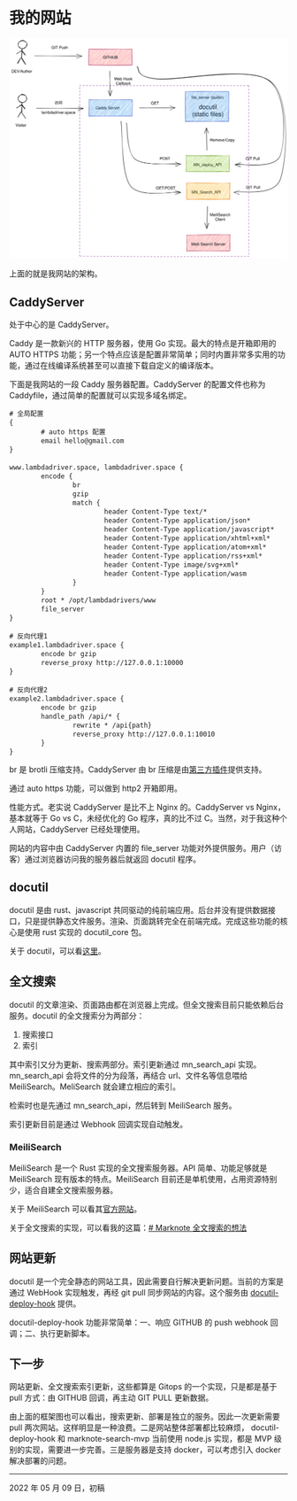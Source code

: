 # 我的网站

![架构图](images/my-site.svg)

上面的就是我网站的架构。

## CaddyServer

处于中心的是 CaddyServer。

Caddy 是一款新兴的 HTTP 服务器，使用 Go 实现。最大的特点是开箱即用的 AUTO HTTPS 功能；另一个特点应该是配置非常简单；同时内置非常多实用的功能，通过在线编译系统甚至可以直接下载自定义的编译版本。

下面是我网站的一段 Caddy 服务器配置。CaddyServer 的配置文件也称为 Caddyfile，通过简单的配置就可以实现多域名绑定。

```Caddyfile
# 全局配置
{
		# auto https 配置
        email hello@gmail.com
}

www.lambdadriver.space, lambdadriver.space {
        encode {
                br
                gzip
                match {
                        header Content-Type text/*
                        header Content-Type application/json*
                        header Content-Type application/javascript*
                        header Content-Type application/xhtml+xml*
                        header Content-Type application/atom+xml*
                        header Content-Type application/rss+xml*
                        header Content-Type image/svg+xml*
                        header Content-Type application/wasm
                }
        }
        root * /opt/lambdadrivers/www
        file_server
}

# 反向代理1
example1.lambdadriver.space {
        encode br gzip
        reverse_proxy http://127.0.0.1:10000
}

# 反向代理2
example2.lambdadriver.space {
        encode br gzip
        handle_path /api/* {
                rewrite * /api{path}
                reverse_proxy http://127.0.0.1:10010
        }
}
```

br 是 brotli 压缩支持。CaddyServer 由 br 压缩是由[第三方插件](https://github.com/ueffel/caddy-brotli 'View package repo')提供支持。

通过 auto https 功能，可以做到 http2 开箱即用。

性能方式。老实说 CaddyServer 是比不上 Nginx 的。CaddyServer vs Nginx，基本就等于 Go vs C，未经优化的 Go 程序，真的比不过 C。当然，对于我这种个人网站，CaddyServer 已经处理使用。

网站的内容中由 CaddyServer 内置的 file_server 功能对外提供服务。用户（访客）通过浏览器访问我的服务器后就返回 docutil 程序。

## docutil

docutil 是由 rust、javascript 共同驱动的纯前端应用。后台并没有提供数据接口，只是提供静态文件服务。渲染、页面跳转完全在前端完成。完成这些功能的核心是使用 rust 实现的 docutil_core 包。

关于 docutil，可以看[这里](https://github.com/yuekcc/docutil)。

## 全文搜索

docutil 的文章渲染、页面路由都在浏览器上完成。但全文搜索目前只能依赖后台服务。docutil 的全文搜索分为两部分：

1. 搜索接口
2. 索引

其中索引又分为更新、搜索两部分。索引更新通过 mn_search_api 实现。mn_search_api 会将文件的分为段落，再结合 url、文件名等信息喂给 MeiliSearch。MeliSearch 就会建立相应的索引。

检索时也是先通过 mn_search_api，然后转到 MeiliSearch 服务。

索引更新目前是通过 Webhook 回调实现自动触发。

### MeiliSearch

MeiliSearch 是一个 Rust 实现的全文搜索服务器。API 简单、功能足够就是 MeiliSearch 现有版本的特点。MeiliSearch 目前还是单机使用，占用资源特别少，适合自建全文搜索服务器。

关于 MeiliSearch 可以看其[官方网站](https://www.meilisearch.com/)。

关于全文搜索的实现，可以看我的这篇：[# Marknote 全文搜索的想法](https://lambdadriver.space/#/docs/202111/full-text-search-for-marknote.md)

## 网站更新

docutil 是一个完全静态的网站工具，因此需要自行解决更新问题。当前的方案是通过 WebHook 实现触发，再经 git pull 同步网站的内容。这个服务由 [docutil-deploy-hook](https://github.com/yuekcc/docutil-deploy-hook) 提供。

docutil-deploy-hook 功能非常简单：一、响应 GITHUB 的 push webhook 回调；二、执行更新脚本。

## 下一步

网站更新、全文搜索索引更新，这些都算是 Gitops 的一个实现，只是都是基于 pull 方式：由 GITHUB 回调，再主动 GIT PULL 更新数据。

由上面的框架图也可以看出，搜索更新、部署是独立的服务。因此一次更新需要 pull 两次网站。这样明显是一种浪费。二是网站整体部署都比较麻烦， docutil-deploy-hook 和 marknote-search-mvp 当前使用 node.js 实现，都是 MVP 级别的实现，需要进一步完善。三是服务器是支持 docker，可以考虑引入 docker 解决部署的问题。

---

2022 年 05 月 09 日，初稿
